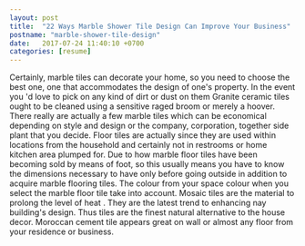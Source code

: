 ```yaml
---
layout: post
title:  "22 Ways Marble Shower Tile Design Can Improve Your Business"
postname: "marble-shower-tile-design"
date:   2017-07-24 11:40:10 +0700
categories: [resume]
---
```

Certainly, marble tiles can decorate your home, so you need to choose the best one, one that accommodates the design of one's property. In the event you 'd love to pick on any kind of dirt or dust on them Granite ceramic tiles ought to be cleaned using a sensitive raged broom or merely a hoover. There really are actually a few marble tiles which can be economical depending on style and design or the company, corporation, together side plant that you decide. Floor tiles are actually since they are used within locations from the household and certainly not in restrooms or home kitchen area plumped for. Due to how marble floor tiles have been becoming sold by means of foot, so this usually means you have to know the dimensions necessary to have only before going outside in addition to acquire marble flooring tiles. The colour from your space colour when you select the marble floor tile take into account. Mosaic tiles are the material to prolong the level of heat . They are the latest trend to enhancing nay building's design. Thus tiles are the finest natural alternative to the house decor. Moroccan cement tile appears great on wall or almost any floor from your residence or business.
